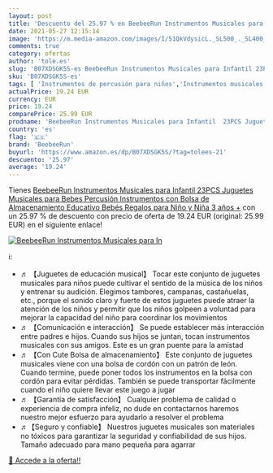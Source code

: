 ```yaml
---
layout: post
title: 'Descuento del 25.97 % en BeebeeRun Instrumentos Musicales para In'
date: 2021-05-27 12:15:14
image: 'https://m.media-amazon.com/images/I/51QkVdysicL._SL500_._SL400_.jpg'
comments: true
category: ofertas
author: 'tole.es'
slug: 'B07XDSGK5S-es BeebeeRun Instrumentos Musicales para Infantil 23PCS...'
sku: 'B07XDSGK5S-es'
tags: [ 'Instrumentos de percusión para niños','Instrumentos musicales para niños','Juguetes','Juguetes y juegos','bebés','beebeerun', ]
actualPrice: 19.24 EUR
currency: EUR
price: 19.24
comparePrice: 25.99 EUR
prodname: 'BeebeeRun Instrumentos Musicales para Infantil  23PCS Juguetes Musicales para Bebes  Percusión Instrumentos con Bolsa de Almacenamiento Educativo Bebés Regalos para Niño y Niña 3 años +'
country: 'es'
flag: '🇪🇸'
brand: 'BeebeeRun'
buyurl: 'https://www.amazon.es/dp/B07XDSGK5S/?tag=tolees-21'
descuento: '25.97'
average: '19.24'
---
```


Tienes [BeebeeRun Instrumentos Musicales para Infantil  23PCS Juguetes Musicales para Bebes  Percusión Instrumentos con Bolsa de Almacenamiento Educativo Bebés Regalos para Niño y Niña 3 años +](https://www.amazon.es/dp/B07XDSGK5S/?tag=tolees-21) con un 25.97 % de descuento con precio de oferta de 19.24 EUR (original: 25.99 EUR) en el siguiente enlace!

[![BeebeeRun Instrumentos Musicales para In](https://m.media-amazon.com/images/I/51QkVdysicL._SL500_._SL400_.jpg)](https://www.amazon.es/dp/B07XDSGK5S/?tag=tolees-21)

ℹ️:

- ♬ 【Juguetes de educación musical】 Tocar este conjunto de juguetes musicales para niños puede cultivar el sentido de la música de los niños y entrenar su audición. Elegimos tambores, campanas, castañuelas, etc., porque el sonido claro y fuerte de estos juguetes puede atraer la atención de los niños y permitir que los niños golpeen a voluntad para mejorar la capacidad del niño para coordinar los movimientos
- ♬ 【Comunicación e interacción】 Se puede establecer más interacción entre padres e hijos. Cuando sus hijos se juntan, tocan instrumentos musicales con sus amigos. Este es un gran puente para la amistad
- ♬ 【Con Cute Bolsa de almacenamiento】 Este conjunto de juguetes musicales viene con una bolsa de cordón con un patrón de león. Cuando termine, puede poner todos los instrumentos en la bolsa con cordón para evitar pérdidas. También se puede transportar fácilmente cuando el niño quiere llevar este juego a jugar
- ♬ 【Garantía de satisfacción】 Cualquier problema de calidad o experiencia de compra infeliz, no dude en contactarnos haremos nuestro mejor esfuerzo para ayudarlo a resolver el problema
- ♬【Seguro y confiable】 Nuestros juguetes musicales son materiales no tóxicos para garantizar la seguridad y confiabilidad de sus hijos. Tamaño adecuado para mano pequeña para agarrar

[🛒 Accede a la oferta!!](https://www.amazon.es/dp/B07XDSGK5S/?tag=tolees-21)
